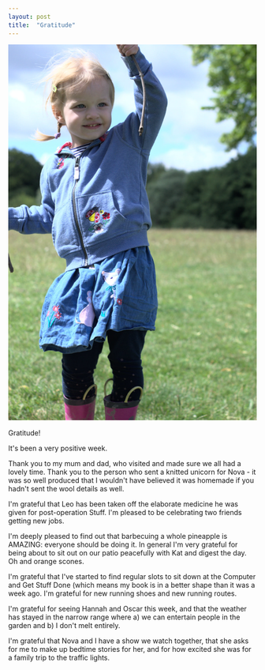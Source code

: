 ```yaml
---
layout: post
title:  "Gratitude"
--- 
```


<IMG SRC="/assets/images/2020-07-20-grat.jpg">

Gratitude!

It's been a very positive week.

Thank you to my mum and dad, who visited and made sure we all had a lovely time. Thank you to the person who sent a knitted unicorn for Nova - it was so well produced that I wouldn't have believed it was homemade if you hadn't sent the wool details as well.

I'm grateful that Leo has been taken off the elaborate medicine he was given for post-operation Stuff. I'm pleased to be celebrating two friends getting new jobs.

I'm deeply pleased to find out that barbecuing a whole pineapple is AMAZING: everyone should be doing it. In general I'm very grateful for being about to sit out on our patio peacefully with Kat and digest the day. Oh and orange scones.

I'm grateful that I've started to find regular slots to sit down at the Computer and Get Stuff Done (which means my book is in a better shape than it was a week ago. I'm grateful for new running shoes and new running routes.

I'm grateful for seeing Hannah and Oscar this week, and that the weather has stayed in the narrow range where a) we can entertain people in the garden and b) I don't melt entirely.

I'm grateful that Nova and I have a show we watch together, that she asks for me to make up bedtime stories for her, and for how excited she was for a family trip to the traffic lights.
